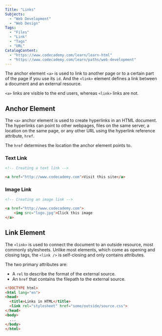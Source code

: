 ```yaml
---
Title: "Links"
Subjects:
  - "Web Development"
  - "Web Design"
Tags:
  - "Files"
  - "Link"
  - "Tags"
  - "URL"
CatalogContent:
  - "https://www.codecademy.com/learn/learn-html"
  - "https://www.codecademy.com/learn/paths/web-development"
---
```


The anchor element `<a>` is used to link to another page or to a certain part of the page if you use its `id`. And the `<link>` element defines a link between a document and an external resource. 

`<a>` links are visible to the end users, whereas `<link>` links are not.

## Anchor Element

The `<a>` anchor element is used to create hyperlinks in an HTML document. The hyperlinks can point to other webpages, files on the same server, a location on the same page, or any other URL using the hyperlink reference attribute, `href`. 

The `href` determines the location the anchor element points to.

### Text Link

```html
<!-- Creating a text link -->

<a href="http://www.codecademy.com">Visit this site</a>
```

### Image Link

```html
<!-- Creating an image link -->

<a href="http://www.codecademy.com">
    <img src="logo.jpg">Click this image
</a>
```

## Link Element

The `<link>` is used to connect the document to an outside resource, most commonly stylesheets. Unlike most elements, which come as opening and closing tags, the `<link />` is self-closing and only contains attributes. 

The two primary attributes are: 

* A `rel` to describe the format of the external source.
* An `href` that contains the filepath to the external source.

```html
<!DOCTYPE html>
<html lang="en">
<head>
  <title>Links in HTML</title>
  <link rel="stylesheet" href="some/outside/source.css">
</head>
<body>
  ...
</body>
</html>
```
